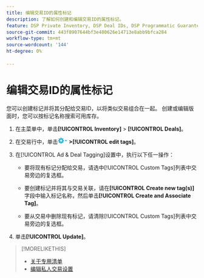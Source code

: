 ```yaml
---
title: 编辑交易ID的属性标记
description: 了解如何创建和编辑交易ID的属性标记。
feature: DSP Private Inventory, DSP Deal IDs, DSP Programmatic Guaranteed Deals
source-git-commit: 443f8907644bf3e480626e14713e8abb9bfca284
workflow-type: tm+mt
source-wordcount: '144'
ht-degree: 0%

---
```


# 编辑交易ID的属性标记

您可以创建标记并将其分配给交易ID，以将类似交易组合在一起。 创建或编辑版面时，您可以按标记名称搜索可用库存。

1. 在主菜单中，单击&#x200B;**[!UICONTROL Inventory]** > **[!UICONTROL Deals]**。

1. 在交易行中，单击![选项菜单](/help/dsp/assets/options-menu.png) **>[!UICONTROL edit tags]**。

1. 在[!UICONTROL Ad & Deal Tagging]设置中，执行以下任一操作：

   * 要将现有标记分配给交易，请选中[!UICONTROL Custom Tags]列表中交易旁边的复选框。

   * 要创建标记并将其与交易关联，请在&#x200B;**[!UICONTROL Create new tag(s)]**&#x200B;字段中输入标记名称，然后单击&#x200B;**[!UICONTROL Create and Associate Tag]**。

   * 要从交易中删除现有标记，请清除[!UICONTROL Custom Tags]列表中交易旁边的复选框。

1. 单击&#x200B;**[!UICONTROL Update]**。

>[!MORELIKETHIS]
>
>* [关于专用清单](private-inventory-about.md)
>* [编辑私人交易设置](/help/dsp/inventory/deal-id-edit.md)
